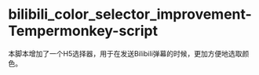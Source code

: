 # bilibili_color_selector_improvement-Tempermonkey-script
本脚本增加了一个H5选择器，用于在发送Bilibili弹幕的时候，更加方便地选取颜色。
